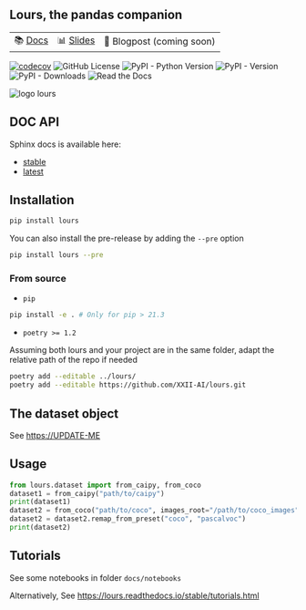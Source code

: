 <!-- markdownlint-disable MD041 -->

## Lours, the pandas companion

| | | |
|-|-|-|
| 📚 [Docs](https://lours.readthedocs.io)| 📊 [Slides](https://docs.google.com/presentation/d/1crfwQmDnzkMmekznpZZiX0E0XPEhCAOkFPWa1NmflXU/pub) | 📝 Blogpost (coming soon) |

[![codecov](https://img.shields.io/codecov/c/gh/XXII-AI/lours?logo=codecov&color=cyan)](https://codecov.io/gh/XXII-AI/Lours) ![GitHub License](https://img.shields.io/github/license/XXII-AI/Lours?color=violet&logo=license) ![PyPI - Python Version](https://img.shields.io/pypi/pyversions/lours?logo=python)
 ![PyPI - Version](https://img.shields.io/pypi/v/lours?logo=pypi) ![PyPI - Downloads](https://img.shields.io/pypi/dm/lours?color=yellow) ![Read the Docs](https://img.shields.io/readthedocs/lours?logo=readthedocs&color=orange)

![logo lours](https://github.com/XXII-AI/Lours/raw/main/docs/_static/logo.png)

## DOC API

Sphinx docs is available here:

- [stable](https://lours.readthedocs.io/stable/)
- [latest](https://lours.readthedocs.io/latest/)

## Installation

```bash
pip install lours
```

You can also install the pre-release by adding the `--pre` option

```bash
pip install lours --pre
```

### From source

- `pip`

```bash
pip install -e . # Only for pip > 21.3
```

- `poetry >= 1.2`

Assuming both lours and your project are in the same folder, adapt the relative path of the repo if needed

```bash
poetry add --editable ../lours/
poetry add --editable https://github.com/XXII-AI/lours.git
```

## The dataset object

See <https://UPDATE-ME>

## Usage

```python
from lours.dataset import from_caipy, from_coco
dataset1 = from_caipy("path/to/caipy")
print(dataset1)
dataset2 = from_coco("path/to/coco", images_root="/path/to/coco_images")
dataset2 = dataset2.remap_from_preset("coco", "pascalvoc")
print(dataset2)
```

## Tutorials

See some notebooks in folder `docs/notebooks`

Alternatively, See <https://lours.readthedocs.io/stable/tutorials.html>
